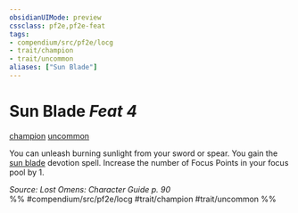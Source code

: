 ```yaml
---
obsidianUIMode: preview
cssclass: pf2e,pf2e-feat
tags:
- compendium/src/pf2e/locg
- trait/champion
- trait/uncommon
aliases: ["Sun Blade"]
---
```

# Sun Blade  *Feat 4*  
[champion](/rules/traits/champion.md)  [uncommon](/rules/traits/uncommon.md)  


You can unleash burning sunlight from your sword or spear. You gain the [sun blade](/compendium/spells/sun-blade-locg.md) devotion spell. Increase the number of Focus Points in your focus pool by 1.

*Source: Lost Omens: Character Guide p. 90*  
%% #compendium/src/pf2e/locg #trait/champion #trait/uncommon %%